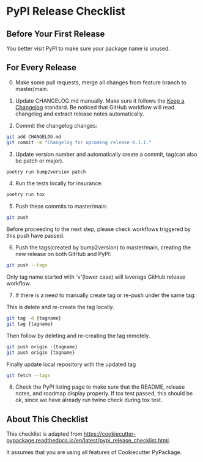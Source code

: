 # PyPI Release Checklist

## Before Your First Release

You better visit PyPI to make sure your package name is unused.

## For Every Release

0.  Make some pull requests, merge all changes from feature branch to master/main.

1.  Update CHANGELOG.md manually. Make sure it follows the [Keep a Changelog](https://keepachangelog.com/en/1.0.0/) standard.
    Be noticed that GitHub workflow will read changelog and extract release notes automatically.

2.  Commit the changelog changes:

``` bash
git add CHANGELOG.md
git commit -m "Changelog for upcoming release 0.1.1."
```

3.  Update version number and automatically create a commit, tag(can also be patch or major).

``` bash
poetry run bump2version patch
```

4.  Run the tests locally for insurance:

``` bash
poetry run tox
```

5.  Push these commits to master/main:

``` bash
git push
```

Before proceeding to the next step, please check workflows triggered by this push have passed.

6.  Push the tags(created by bump2version) to master/main, creating the new release on both GitHub and PyPI:

``` bash
git push --tags
```

Only tag name started with 'v'(lower case) will leverage GitHub release workflow.

7. If there is a need to manually create tag or re-push under the same tag:

This is delete and re-create the tag locally.

``` bash
git tag -d {tagname}
git tag {tagname}
```

Then follow by deleting and re-creating the tag remotely.

``` bash
git push origin :{tagname}
git push origin {tagname}
```

Finally update local repository with the updated tag

``` bash
git fetch --tags
```

8.  Check the PyPI listing page to make sure that the README, release
    notes, and roadmap display properly. If tox test passed, this should be ok, since
    we have already run twine check during tox test.

## About This Checklist

This checklist is adapted from <https://cookiecutter-pypackage.readthedocs.io/en/latest/pypi_release_checklist.html>.

It assumes that you are using all features of Cookiecutter PyPackage.
